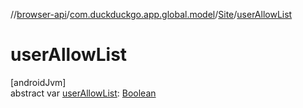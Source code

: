 //[browser-api](../../../index.md)/[com.duckduckgo.app.global.model](../index.md)/[Site](index.md)/[userAllowList](user-allow-list.md)

# userAllowList

[androidJvm]\
abstract var [userAllowList](user-allow-list.md): [Boolean](https://kotlinlang.org/api/latest/jvm/stdlib/kotlin/-boolean/index.html)
